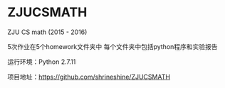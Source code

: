 # ZJUCSMATH
ZJU CS math (2015 - 2016)

5次作业在5个homework文件夹中
每个文件夹中包括python程序和实验报告

运行环境：Python 2.7.11

项目地址：https://github.com/shrineshine/ZJUCSMATH
